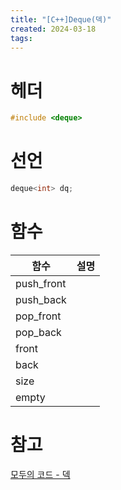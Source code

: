 ```yaml
---
title: "[C++]Deque(덱)"
created: 2024-03-18
tags:
---
```


# 헤더

```cpp
#include <deque>
```

# 선언

```cpp
deque<int> dq;
```

# 함수

| 함수       | 설명 |
| ---------- | ---- |
| push_front |      |
| push_back  |      |
| pop_front  |      |
| pop_back   |      |
| front      |      |
| back       |      |
| size       |      |
| empty           |      |

# 참고
[모두의 코드 - 덱][1]

[1]: https://modoocode.com/176